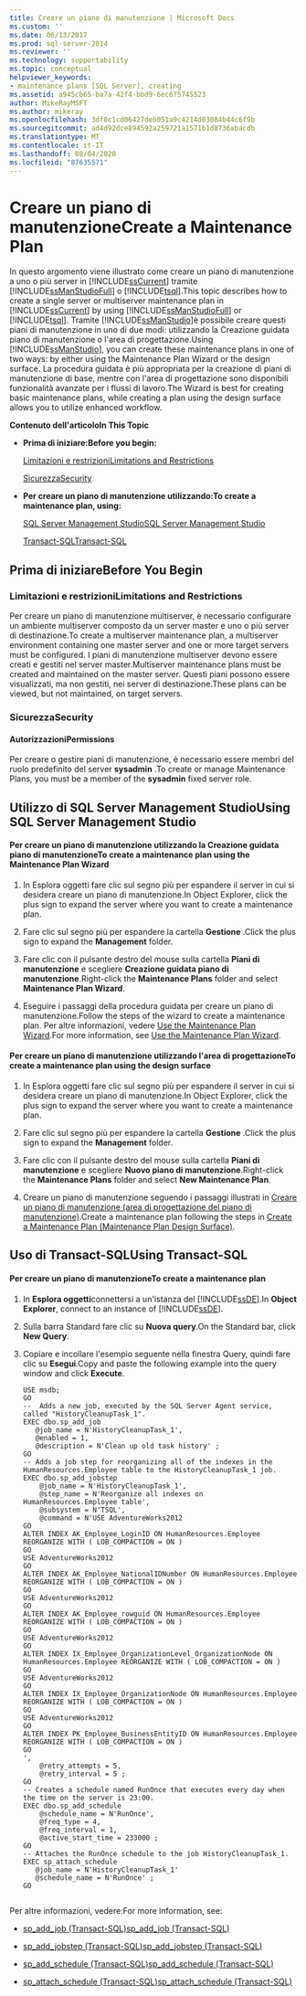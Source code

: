```yaml
---
title: Creare un piano di manutenzione | Microsoft Docs
ms.custom: ''
ms.date: 06/13/2017
ms.prod: sql-server-2014
ms.reviewer: ''
ms.technology: supportability
ms.topic: conceptual
helpviewer_keywords:
- maintenance plans [SQL Server], creating
ms.assetid: a945cb65-ba7a-42f4-bbd9-6ec675745523
author: MikeRayMSFT
ms.author: mikeray
ms.openlocfilehash: 3df0c1cd06427deb051a9c4214d03084b44c6f9b
ms.sourcegitcommit: ad4d92dce894592a259721a1571b1d8736abacdb
ms.translationtype: MT
ms.contentlocale: it-IT
ms.lasthandoff: 08/04/2020
ms.locfileid: "87635571"
---
```

# <a name="create-a-maintenance-plan"></a><span data-ttu-id="d35c0-102">Creare un piano di manutenzione</span><span class="sxs-lookup"><span data-stu-id="d35c0-102">Create a Maintenance Plan</span></span>
  <span data-ttu-id="d35c0-103">In questo argomento viene illustrato come creare un piano di manutenzione a uno o più server in [!INCLUDE[ssCurrent](../../includes/sscurrent-md.md)] tramite [!INCLUDE[ssManStudioFull](../../includes/ssmanstudiofull-md.md)] o [!INCLUDE[tsql](../../includes/tsql-md.md)].</span><span class="sxs-lookup"><span data-stu-id="d35c0-103">This topic describes how to create a single server or multiserver maintenance plan in [!INCLUDE[ssCurrent](../../includes/sscurrent-md.md)] by using [!INCLUDE[ssManStudioFull](../../includes/ssmanstudiofull-md.md)] or [!INCLUDE[tsql](../../includes/tsql-md.md)].</span></span> <span data-ttu-id="d35c0-104">Tramite [!INCLUDE[ssManStudio](../../includes/ssmanstudio-md.md)]è possibile creare questi piani di manutenzione in uno di due modi: utilizzando la Creazione guidata piano di manutenzione o l'area di progettazione.</span><span class="sxs-lookup"><span data-stu-id="d35c0-104">Using [!INCLUDE[ssManStudio](../../includes/ssmanstudio-md.md)], you can create these maintenance plans in one of two ways: by either using the Maintenance Plan Wizard or the design surface.</span></span> <span data-ttu-id="d35c0-105">La procedura guidata è più appropriata per la creazione di piani di manutenzione di base, mentre con l'area di progettazione sono disponibili funzionalità avanzate per i flussi di lavoro.</span><span class="sxs-lookup"><span data-stu-id="d35c0-105">The Wizard is best for creating basic maintenance plans, while creating a plan using the design surface allows you to utilize enhanced workflow.</span></span>  
  
 <span data-ttu-id="d35c0-106">**Contenuto dell'articolo**</span><span class="sxs-lookup"><span data-stu-id="d35c0-106">**In This Topic**</span></span>  
  
-   <span data-ttu-id="d35c0-107">**Prima di iniziare:**</span><span class="sxs-lookup"><span data-stu-id="d35c0-107">**Before you begin:**</span></span>  
  
     [<span data-ttu-id="d35c0-108">Limitazioni e restrizioni</span><span class="sxs-lookup"><span data-stu-id="d35c0-108">Limitations and Restrictions</span></span>](#Restrictions)  
  
     [<span data-ttu-id="d35c0-109">Sicurezza</span><span class="sxs-lookup"><span data-stu-id="d35c0-109">Security</span></span>](#Security)  
  
-   <span data-ttu-id="d35c0-110">**Per creare un piano di manutenzione utilizzando:**</span><span class="sxs-lookup"><span data-stu-id="d35c0-110">**To create a maintenance plan, using:**</span></span>  
  
     [<span data-ttu-id="d35c0-111">SQL Server Management Studio</span><span class="sxs-lookup"><span data-stu-id="d35c0-111">SQL Server Management Studio</span></span>](#SSMSProcedure)  
  
     [<span data-ttu-id="d35c0-112">Transact-SQL</span><span class="sxs-lookup"><span data-stu-id="d35c0-112">Transact-SQL</span></span>](#TsqlProcedure)  
  
##  <a name="before-you-begin"></a><a name="BeforeYouBegin"></a> <span data-ttu-id="d35c0-113">Prima di iniziare</span><span class="sxs-lookup"><span data-stu-id="d35c0-113">Before You Begin</span></span>  
  
###  <a name="limitations-and-restrictions"></a><a name="Restrictions"></a> <span data-ttu-id="d35c0-114">Limitazioni e restrizioni</span><span class="sxs-lookup"><span data-stu-id="d35c0-114">Limitations and Restrictions</span></span>  
 <span data-ttu-id="d35c0-115">Per creare un piano di manutenzione multiserver, è necessario configurare un ambiente multiserver composto da un server master e uno o più server di destinazione.</span><span class="sxs-lookup"><span data-stu-id="d35c0-115">To create a multiserver maintenance plan, a multiserver environment containing one master server and one or more target servers must be configured.</span></span> <span data-ttu-id="d35c0-116">I piani di manutenzione multiserver devono essere creati e gestiti nel server master.</span><span class="sxs-lookup"><span data-stu-id="d35c0-116">Multiserver maintenance plans must be created and maintained on the master server.</span></span> <span data-ttu-id="d35c0-117">Questi piani possono essere visualizzati, ma non gestiti, nei server di destinazione.</span><span class="sxs-lookup"><span data-stu-id="d35c0-117">These plans can be viewed, but not maintained, on target servers.</span></span>  
  
###  <a name="security"></a><a name="Security"></a> <span data-ttu-id="d35c0-118">Sicurezza</span><span class="sxs-lookup"><span data-stu-id="d35c0-118">Security</span></span>  
  
####  <a name="permissions"></a><a name="Permissions"></a> <span data-ttu-id="d35c0-119">Autorizzazioni</span><span class="sxs-lookup"><span data-stu-id="d35c0-119">Permissions</span></span>  
 <span data-ttu-id="d35c0-120">Per creare o gestire piani di manutenzione, è necessario essere membri del ruolo predefinito del server **sysadmin** .</span><span class="sxs-lookup"><span data-stu-id="d35c0-120">To create or manage Maintenance Plans, you must be a member of the **sysadmin** fixed server role.</span></span>  
  
##  <a name="using-sql-server-management-studio"></a><a name="SSMSProcedure"></a> <span data-ttu-id="d35c0-121">Utilizzo di SQL Server Management Studio</span><span class="sxs-lookup"><span data-stu-id="d35c0-121">Using SQL Server Management Studio</span></span>  
  
#### <a name="to-create-a-maintenance-plan-using-the-maintenance-plan-wizard"></a><span data-ttu-id="d35c0-122">Per creare un piano di manutenzione utilizzando la Creazione guidata piano di manutenzione</span><span class="sxs-lookup"><span data-stu-id="d35c0-122">To create a maintenance plan using the Maintenance Plan Wizard</span></span>  
  
1.  <span data-ttu-id="d35c0-123">In Esplora oggetti fare clic sul segno più per espandere il server in cui si desidera creare un piano di manutenzione.</span><span class="sxs-lookup"><span data-stu-id="d35c0-123">In Object Explorer, click the plus sign to expand the server where you want to create a maintenance plan.</span></span>  
  
2.  <span data-ttu-id="d35c0-124">Fare clic sul segno più per espandere la cartella **Gestione** .</span><span class="sxs-lookup"><span data-stu-id="d35c0-124">Click the plus sign to expand the **Management** folder.</span></span>  
  
3.  <span data-ttu-id="d35c0-125">Fare clic con il pulsante destro del mouse sulla cartella **Piani di manutenzione** e scegliere **Creazione guidata piano di manutenzione**.</span><span class="sxs-lookup"><span data-stu-id="d35c0-125">Right-click the **Maintenance Plans** folder and select **Maintenance Plan Wizard**.</span></span>  
  
4.  <span data-ttu-id="d35c0-126">Eseguire i passaggi della procedura guidata per creare un piano di manutenzione.</span><span class="sxs-lookup"><span data-stu-id="d35c0-126">Follow the steps of the wizard to create a maintenance plan.</span></span> <span data-ttu-id="d35c0-127">Per altre informazioni, vedere [Use the Maintenance Plan Wizard](use-the-maintenance-plan-wizard.md).</span><span class="sxs-lookup"><span data-stu-id="d35c0-127">For more information, see [Use the Maintenance Plan Wizard](use-the-maintenance-plan-wizard.md).</span></span>  
  
#### <a name="to-create-a-maintenance-plan-using-the-design-surface"></a><span data-ttu-id="d35c0-128">Per creare un piano di manutenzione utilizzando l'area di progettazione</span><span class="sxs-lookup"><span data-stu-id="d35c0-128">To create a maintenance plan using the design surface</span></span>  
  
1.  <span data-ttu-id="d35c0-129">In Esplora oggetti fare clic sul segno più per espandere il server in cui si desidera creare un piano di manutenzione.</span><span class="sxs-lookup"><span data-stu-id="d35c0-129">In Object Explorer, click the plus sign to expand the server where you want to create a maintenance plan.</span></span>  
  
2.  <span data-ttu-id="d35c0-130">Fare clic sul segno più per espandere la cartella **Gestione** .</span><span class="sxs-lookup"><span data-stu-id="d35c0-130">Click the plus sign to expand the **Management** folder.</span></span>  
  
3.  <span data-ttu-id="d35c0-131">Fare clic con il pulsante destro del mouse sulla cartella **Piani di manutenzione** e scegliere **Nuovo piano di manutenzione**.</span><span class="sxs-lookup"><span data-stu-id="d35c0-131">Right-click the **Maintenance Plans** folder and select **New Maintenance Plan**.</span></span>  
  
4.  <span data-ttu-id="d35c0-132">Creare un piano di manutenzione seguendo i passaggi illustrati in [Creare un piano di manutenzione &#40;area di progettazione del piano di manutenzione&#41;](create-a-maintenance-plan-maintenance-plan-design-surface.md).</span><span class="sxs-lookup"><span data-stu-id="d35c0-132">Create a maintenance plan following the steps in [Create a Maintenance Plan &#40;Maintenance Plan Design Surface&#41;](create-a-maintenance-plan-maintenance-plan-design-surface.md).</span></span>  
  
##  <a name="using-transact-sql"></a><a name="TsqlProcedure"></a> <span data-ttu-id="d35c0-133">Uso di Transact-SQL</span><span class="sxs-lookup"><span data-stu-id="d35c0-133">Using Transact-SQL</span></span>  
  
#### <a name="to-create-a-maintenance-plan"></a><span data-ttu-id="d35c0-134">Per creare un piano di manutenzione</span><span class="sxs-lookup"><span data-stu-id="d35c0-134">To create a maintenance plan</span></span>  
  
1.  <span data-ttu-id="d35c0-135">In **Esplora oggetti**connettersi a un'istanza del [!INCLUDE[ssDE](../../includes/ssde-md.md)].</span><span class="sxs-lookup"><span data-stu-id="d35c0-135">In **Object Explorer**, connect to an instance of [!INCLUDE[ssDE](../../includes/ssde-md.md)].</span></span>  
  
2.  <span data-ttu-id="d35c0-136">Sulla barra Standard fare clic su **Nuova query**.</span><span class="sxs-lookup"><span data-stu-id="d35c0-136">On the Standard bar, click **New Query**.</span></span>  
  
3.  <span data-ttu-id="d35c0-137">Copiare e incollare l'esempio seguente nella finestra Query, quindi fare clic su **Esegui**.</span><span class="sxs-lookup"><span data-stu-id="d35c0-137">Copy and paste the following example into the query window and click **Execute**.</span></span>  
  
    ```  
    USE msdb;  
    GO  
    --  Adds a new job, executed by the SQL Server Agent service, called "HistoryCleanupTask_1".  
    EXEC dbo.sp_add_job  
       @job_name = N'HistoryCleanupTask_1',   
       @enabled = 1,   
       @description = N'Clean up old task history' ;   
    GO  
    -- Adds a job step for reorganizing all of the indexes in the HumanResources.Employee table to the HistoryCleanupTask_1 job.   
    EXEC dbo.sp_add_jobstep  
        @job_name = N'HistoryCleanupTask_1',   
        @step_name = N'Reorganize all indexes on HumanResources.Employee table',   
        @subsystem = N'TSQL',   
        @command = N'USE AdventureWorks2012  
    GO  
    ALTER INDEX AK_Employee_LoginID ON HumanResources.Employee REORGANIZE WITH ( LOB_COMPACTION = ON )   
    GO  
    USE AdventureWorks2012  
    GO  
    ALTER INDEX AK_Employee_NationalIDNumber ON HumanResources.Employee REORGANIZE WITH ( LOB_COMPACTION = ON )   
    GO  
    USE AdventureWorks2012  
    GO  
    ALTER INDEX AK_Employee_rowguid ON HumanResources.Employee REORGANIZE WITH ( LOB_COMPACTION = ON )   
    GO  
    USE AdventureWorks2012  
    GO  
    ALTER INDEX IX_Employee_OrganizationLevel_OrganizationNode ON HumanResources.Employee REORGANIZE WITH ( LOB_COMPACTION = ON )   
    GO  
    USE AdventureWorks2012  
    GO  
    ALTER INDEX IX_Employee_OrganizationNode ON HumanResources.Employee REORGANIZE WITH ( LOB_COMPACTION = ON )   
    GO  
    USE AdventureWorks2012  
    GO  
    ALTER INDEX PK_Employee_BusinessEntityID ON HumanResources.Employee REORGANIZE WITH ( LOB_COMPACTION = ON )   
    GO  
    ',   
        @retry_attempts = 5,   
        @retry_interval = 5 ;   
    GO  
    -- Creates a schedule named RunOnce that executes every day when the time on the server is 23:00.   
    EXEC dbo.sp_add_schedule  
        @schedule_name = N'RunOnce',   
        @freq_type = 4,   
        @freq_interval = 1,   
        @active_start_time = 233000 ;   
    GO  
    -- Attaches the RunOnce schedule to the job HistoryCleanupTask_1.   
    EXEC sp_attach_schedule  
       @job_name = N'HistoryCleanupTask_1'  
       @schedule_name = N'RunOnce' ;   
    GO  
  
    ```  
  
 <span data-ttu-id="d35c0-138">Per altre informazioni, vedere:</span><span class="sxs-lookup"><span data-stu-id="d35c0-138">For more information, see:</span></span>  
  
-   [<span data-ttu-id="d35c0-139">sp_add_job &#40;Transact-SQL&#41;</span><span class="sxs-lookup"><span data-stu-id="d35c0-139">sp_add_job &#40;Transact-SQL&#41;</span></span>](/sql/relational-databases/system-stored-procedures/sp-add-job-transact-sql)  
  
-   [<span data-ttu-id="d35c0-140">sp_add_jobstep &#40;Transact-SQL&#41;</span><span class="sxs-lookup"><span data-stu-id="d35c0-140">sp_add_jobstep &#40;Transact-SQL&#41;</span></span>](/sql/relational-databases/system-stored-procedures/sp-add-jobstep-transact-sql)  
  
-   [<span data-ttu-id="d35c0-141">sp_add_schedule &#40;Transact-SQL&#41;</span><span class="sxs-lookup"><span data-stu-id="d35c0-141">sp_add_schedule &#40;Transact-SQL&#41;</span></span>](/sql/relational-databases/system-stored-procedures/sp-add-schedule-transact-sql)  
  
-   [<span data-ttu-id="d35c0-142">sp_attach_schedule &#40;Transact-SQL&#41;</span><span class="sxs-lookup"><span data-stu-id="d35c0-142">sp_attach_schedule &#40;Transact-SQL&#41;</span></span>](/sql/relational-databases/system-stored-procedures/sp-attach-schedule-transact-sql)  
  
  
